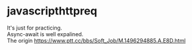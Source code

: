 # javascripthttpreq

It's just for practicing.  
Async-await is well expalined.  
The origin https://www.ptt.cc/bbs/Soft_Job/M.1496294885.A.E8D.html  

